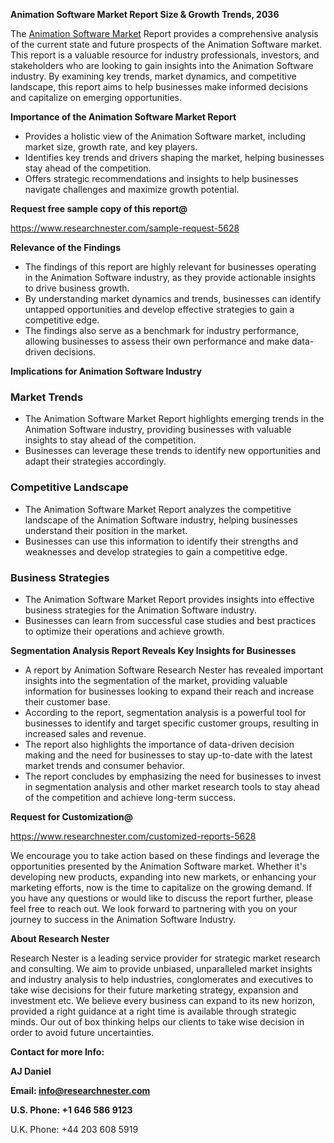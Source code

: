 ﻿<a name="_hlk168062250"></a>**Animation Software Market Report Size & Growth Trends, 2036**

The [Animation Software Market](https://www.researchnester.com/reports/animation-software-market/5628) Report provides a comprehensive analysis of the current state and future prospects of the Animation Software market. This report is a valuable resource for industry professionals, investors, and stakeholders who are looking to gain insights into the Animation Software industry. By examining key trends, market dynamics, and competitive landscape, this report aims to help businesses make informed decisions and capitalize on emerging opportunities.

**Importance of the Animation Software Market Report**

- Provides a holistic view of the Animation Software market, including market size, growth rate, and key players.
- Identifies key trends and drivers shaping the market, helping businesses stay ahead of the competition.
- Offers strategic recommendations and insights to help businesses navigate challenges and maximize growth potential.

**Request free sample copy of this report@**

<https://www.researchnester.com/sample-request-5628>  

**Relevance of the Findings**

- The findings of this report are highly relevant for businesses operating in the Animation Software industry, as they provide actionable insights to drive business growth.
- By understanding market dynamics and trends, businesses can identify untapped opportunities and develop effective strategies to gain a competitive edge.
- The findings also serve as a benchmark for industry performance, allowing businesses to assess their own performance and make data-driven decisions.

**Implications for Animation Software Industry**
### **Market Trends**
- The Animation Software Market Report highlights emerging trends in the Animation Software industry, providing businesses with valuable insights to stay ahead of the competition.
- Businesses can leverage these trends to identify new opportunities and adapt their strategies accordingly.
### **Competitive Landscape**
- The Animation Software Market Report analyzes the competitive landscape of the Animation Software industry, helping businesses understand their position in the market.
- Businesses can use this information to identify their strengths and weaknesses and develop strategies to gain a competitive edge.
### **Business Strategies**
- The Animation Software Market Report provides insights into effective business strategies for the Animation Software industry.
- Businesses can learn from successful case studies and best practices to optimize their operations and achieve growth.

**Segmentation Analysis Report Reveals Key Insights for Businesses**

- A report by Animation Software Research Nester has revealed important insights into the segmentation of the market, providing valuable information for businesses looking to expand their reach and increase their customer base.
- According to the report, segmentation analysis is a powerful tool for businesses to identify and target specific customer groups, resulting in increased sales and revenue.
- The report also highlights the importance of data-driven decision making and the need for businesses to stay up-to-date with the latest market trends and consumer behavior.
- The report concludes by emphasizing the need for businesses to invest in segmentation analysis and other market research tools to stay ahead of the competition and achieve long-term success.

**Request for Customization@**

<https://www.researchnester.com/customized-reports-5628> 

We encourage you to take action based on these findings and leverage the opportunities presented by the Animation Software market. Whether it's developing new products, expanding into new markets, or enhancing your marketing efforts, now is the time to capitalize on the growing demand. If you have any questions or would like to discuss the report further, please feel free to reach out. We look forward to partnering with you on your journey to success in the Animation Software Industry.

**About Research Nester**

Research Nester is a leading service provider for strategic market research and consulting. We aim to provide unbiased, unparalleled market insights and industry analysis to help industries, conglomerates and executives to take wise decisions for their future marketing strategy, expansion and investment etc. We believe every business can expand to its new horizon, provided a right guidance at a right time is available through strategic minds. Our out of box thinking helps our clients to take wise decision in order to avoid future uncertainties.

**Contact for more Info:**

**AJ Daniel**

**Email: info@researchnester.com**

**U.S. Phone: +1 646 586 9123**

U.K. Phone: +44 203 608 5919


